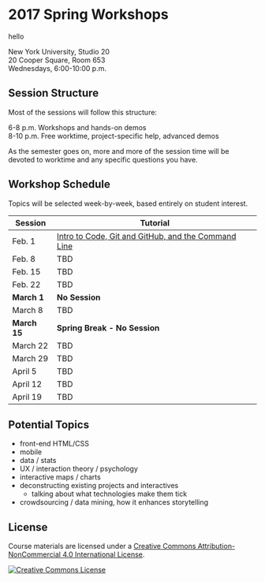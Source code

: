 # 2017 Spring Workshops

hello

New York University, Studio 20  
20 Cooper Square, Room 653  
Wednesdays, 6:00-10:00 p.m.

## Session Structure
Most of the sessions will follow this structure:

6-8 p.m. Workshops and hands-on demos  
8-10 p.m. Free worktime, project-specific help, advanced demos

As the semester goes on, more and more of the session time will be devoted to worktime and any specific questions you have.

## Workshop Schedule
Topics will be selected week-by-week, based entirely on student interest.

| Session | Tutorial |
| --- | --- |
| Feb. 1 | [Intro to Code, Git and GitHub, and the Command Line](week1.md) |
| Feb. 8 | TBD |
| Feb. 15 | TBD |
| Feb. 22 | TBD |
| **March 1** | **No Session** |
| March 8 | TBD |
| **March 15** | **Spring Break - No Session** |
| March 22 | TBD |
| March 29 | TBD |
| April 5 | TBD |
| April 12 | TBD |
| April 19 | TBD |

## Potential Topics

- front-end HTML/CSS
- mobile
- data / stats
- UX / interaction theory / psychology
- interactive maps / charts
- deconstructing existing projects and interactives
  - talking about what technologies make them tick
- crowdsourcing / data mining, how it enhances storytelling

## License
Course materials are licensed under a <a rel="license" href="http://creativecommons.org/licenses/by-nc/4.0/">Creative Commons Attribution-NonCommercial 4.0 International License</a>.

<a rel="license" href="http://creativecommons.org/licenses/by-nc/4.0/"><img alt="Creative Commons License" style="border-width:0" src="https://i.creativecommons.org/l/by-nc/4.0/88x31.png" /></a>
